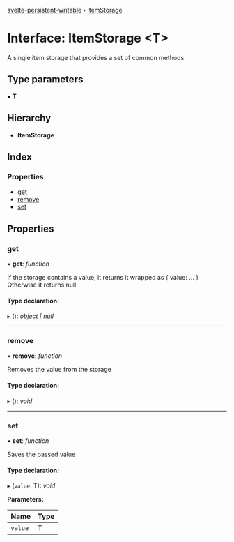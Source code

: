 [svelte-persistent-writable](../README.md) › [ItemStorage](itemstorage.md)

# Interface: ItemStorage <**T**>

A single item storage that provides a set of common methods

## Type parameters

▪ **T**

## Hierarchy

* **ItemStorage**

## Index

### Properties

* [get](itemstorage.md#get)
* [remove](itemstorage.md#remove)
* [set](itemstorage.md#set)

## Properties

###  get

• **get**: *function*

If the storage contains a value, it returns it wrapped as { value: ... }
Otherwise it returns null

#### Type declaration:

▸ (): *object | null*

___

###  remove

• **remove**: *function*

Removes the value from the storage

#### Type declaration:

▸ (): *void*

___

###  set

• **set**: *function*

Saves the passed value

#### Type declaration:

▸ (`value`: T): *void*

**Parameters:**

Name | Type |
------ | ------ |
`value` | T |
